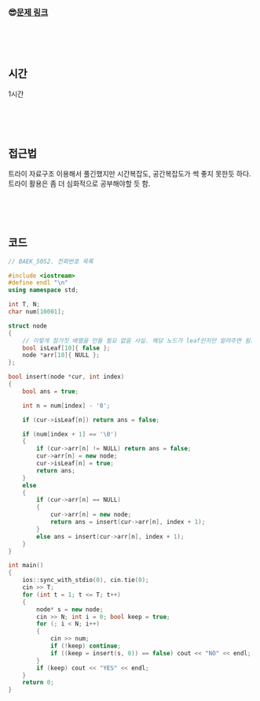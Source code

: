 

### &#128526;[문제 링크](https://www.acmicpc.net/problem/5052)

<br>

<br>

<br>

## 시간

1시간

<br>

<br>

<br>

## 접근법

트라이 자료구조 이용해서 풀긴했지만 시간복잡도, 공간복잡도가 썩 좋지 못한듯 하다. 트라이 활용은 좀 더 심화적으로 공부해야할 듯 함.

<br>

<br>

<br>

## 코드

```cpp
// BAEK_5052. 전화번호 목록

#include <iostream>
#define endl "\n"
using namespace std;

int T, N;
char num[10001];

struct node
{
    // 이렇게 참거짓 배열을 만들 필요 없음 사실. 해당 노드가 leaf인지만 알려주면 됨.
	bool isLeaf[10]{ false };
	node *arr[10]{ NULL };
};

bool insert(node *cur, int index)
{
	bool ans = true;

	int n = num[index] - '0';

	if (cur->isLeaf[n]) return ans = false;

	if (num[index + 1] == '\0')
	{
		if (cur->arr[n] != NULL) return ans = false;
		cur->arr[n] = new node;
		cur->isLeaf[n] = true;
		return ans;
	}
	else
	{
		if (cur->arr[n] == NULL)
		{
			cur->arr[n] = new node;
			return ans = insert(cur->arr[n], index + 1);
		}
		else ans = insert(cur->arr[n], index + 1);
	}
}

int main()
{
	ios::sync_with_stdio(0), cin.tie(0);
	cin >> T;
	for (int t = 1; t <= T; t++)
	{
		node* s = new node;
		cin >> N; int i = 0; bool keep = true;
		for (; i < N; i++)
		{
			cin >> num;
			if (!keep) continue;
			if ((keep = insert(s, 0)) == false) cout << "NO" << endl;
		}
		if (keep) cout << "YES" << endl;
	}
	return 0;
}

```

<br>

<br>

<br>


